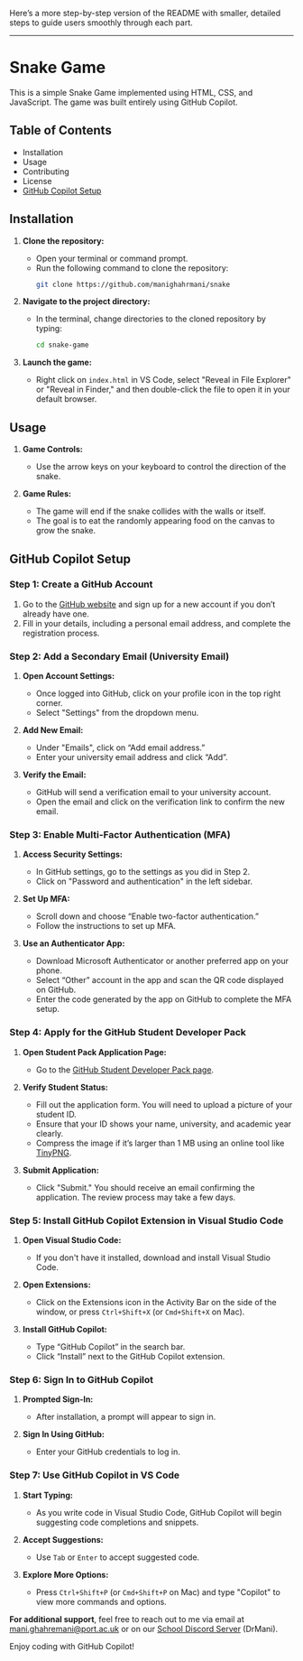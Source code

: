 Here’s a more step-by-step version of the README with smaller, detailed steps to guide users smoothly through each part.

---

# Snake Game

This is a simple Snake Game implemented using HTML, CSS, and JavaScript. The game was built entirely using GitHub Copilot.

## Table of Contents

- Installation
- Usage
- Contributing
- License
- [GitHub Copilot Setup](#github-copilot-setup)

## Installation

1. **Clone the repository:**
   - Open your terminal or command prompt.
   - Run the following command to clone the repository:
     ```sh
     git clone https://github.com/manighahrmani/snake
     ```

2. **Navigate to the project directory:**
   - In the terminal, change directories to the cloned repository by typing:
     ```sh
     cd snake-game
     ```

3. **Launch the game:**
   - Right click on `index.html` in VS Code, select "Reveal in File Explorer" or "Reveal in Finder," and then double-click the file to open it in your default browser.

## Usage

1. **Game Controls:**
   - Use the arrow keys on your keyboard to control the direction of the snake.

2. **Game Rules:**
   - The game will end if the snake collides with the walls or itself.
   - The goal is to eat the randomly appearing food on the canvas to grow the snake.

## GitHub Copilot Setup

### Step 1: Create a GitHub Account

1. Go to the [GitHub website](https://github.com/) and sign up for a new account if you don’t already have one.
2. Fill in your details, including a personal email address, and complete the registration process.

### Step 2: Add a Secondary Email (University Email)

1. **Open Account Settings:**
   - Once logged into GitHub, click on your profile icon in the top right corner.
   - Select "Settings" from the dropdown menu.
  
2. **Add New Email:**
   - Under "Emails", click on “Add email address.”
   - Enter your university email address and click “Add”.

3. **Verify the Email:**
   - GitHub will send a verification email to your university account.
   - Open the email and click on the verification link to confirm the new email.

### Step 3: Enable Multi-Factor Authentication (MFA)

1. **Access Security Settings:**
   - In GitHub settings, go to the settings as you did in Step 2.
   - Click on "Password and authentication" in the left sidebar.

2. **Set Up MFA:**
   - Scroll down and choose “Enable two-factor authentication.”
   - Follow the instructions to set up MFA.

3. **Use an Authenticator App:**
   - Download Microsoft Authenticator or another preferred app on your phone.
   - Select “Other” account in the app and scan the QR code displayed on GitHub.
   - Enter the code generated by the app on GitHub to complete the MFA setup.

### Step 4: Apply for the GitHub Student Developer Pack

1. **Open Student Pack Application Page:**
   - Go to the [GitHub Student Developer Pack page](https://education.github.com/pack).

2. **Verify Student Status:**
   - Fill out the application form. You will need to upload a picture of your student ID.
   - Ensure that your ID shows your name, university, and academic year clearly.
   - Compress the image if it’s larger than 1 MB using an online tool like [TinyPNG](https://tinypng.com/).

3. **Submit Application:**
   - Click "Submit." You should receive an email confirming the application. The review process may take a few days.

### Step 5: Install GitHub Copilot Extension in Visual Studio Code

1. **Open Visual Studio Code:**
   - If you don't have it installed, download and install Visual Studio Code.

2. **Open Extensions:**
   - Click on the Extensions icon in the Activity Bar on the side of the window, or press `Ctrl+Shift+X` (or `Cmd+Shift+X` on Mac).

3. **Install GitHub Copilot:**
   - Type “GitHub Copilot” in the search bar.
   - Click “Install” next to the GitHub Copilot extension.

### Step 6: Sign In to GitHub Copilot

1. **Prompted Sign-In:**
   - After installation, a prompt will appear to sign in.

2. **Sign In Using GitHub:**
   - Enter your GitHub credentials to log in.

### Step 7: Use GitHub Copilot in VS Code

1. **Start Typing:**
   - As you write code in Visual Studio Code, GitHub Copilot will begin suggesting code completions and snippets.

2. **Accept Suggestions:**
   - Use `Tab` or `Enter` to accept suggested code.

3. **Explore More Options:**
   - Press `Ctrl+Shift+P` (or `Cmd+Shift+P` on Mac) and type "Copilot" to view more commands and options.

**For additional support**, feel free to reach out to me via email at [mani.ghahremani@port.ac.uk](mailto:mani.ghahremani@port.ac.uk) or on our [School Discord Server](http://soc.port.ac.uk/discord) (DrMani).

Enjoy coding with GitHub Copilot!
